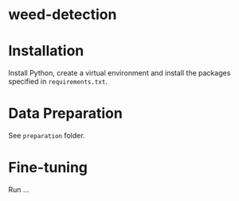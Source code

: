 # weed-detection

# Installation
Install Python, create a virtual environment and install the packages specified in `requirements.txt`.

# Data Preparation
See `preparation` folder.

# Fine-tuning
Run ...